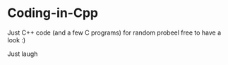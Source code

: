 # Coding-in-Cpp
Just C++ code (and a few C programs) for random probeel free to have a look :)

Just laugh
